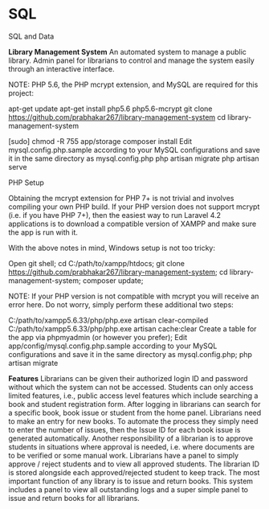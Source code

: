 # SQL
SQL and Data

**Library Management System**
An automated system to manage a public library. Admin panel for librarians to control and manage the system easily through an interactive interface.

NOTE: PHP 5.6, the PHP mcrypt extension, and MySQL are required for this project:

apt-get update
apt-get install php5.6 php5.6-mcrypt
git clone https://github.com/prabhakar267/library-management-system
cd library-management-system

[sudo] chmod -R 755 app/storage
composer install
Edit mysql.config.php.sample according to your MySQL configurations and save it in the same directory as mysql.config.php
php artisan migrate
php artisan serve

PHP Setup

Obtaining the mcrypt extension for PHP 7+ is not trivial and involves compiling your own PHP build. If your PHP version does not support mcrypt (i.e. if you have PHP 7+), then the easiest way to run Laravel 4.2 applications is to download a compatible version of XAMPP and make sure the app is run with it.

With the above notes in mind, Windows setup is not too tricky:

Open git shell;
cd C:/path/to/xampp/htdocs;
git clone https://github.com/prabhakar267/library-management-system;
cd library-management-system;
composer update;

NOTE: If your PHP version is not compatible with mcrypt you will receive an error here. Do not worry, simply perform these additional two steps:

C:/path/to/xampp5.6.33/php/php.exe artisan clear-compiled
C:/path/to/xampp5.6.33/php/php.exe artisan cache:clear
Create a table for the app via phpmyadmin (or however you prefer);
Edit app/config/mysql.config.php.sample according to your MySQL configurations and save it in the same directory as mysql.config.php;
php artisan migrate

**Features**
Librarians can be given their authorized login ID and password without which the system can not be accessed.
Students can only access limited features, i.e., public access level features which include searching a book and student registration form.
After logging in librarians can search for a specific book, book issue or student from the home panel.
Librarians need to make an entry for new books. To automate the process they simply need to enter the number of issues, then the Issue ID for each book issue is generated automatically.
Another responsibility of a librarian is to approve students in situations where approval is needed, i.e. where documents are to be verified or some manual work. Librarians have a panel to simply approve / reject students and to view all approved students. The librarian ID is stored alongside each approved/rejected student to keep track.
The most important function of any library is to issue and return books. This system includes a panel to view all outstanding logs and a super simple panel to issue and return books for all librarians.
